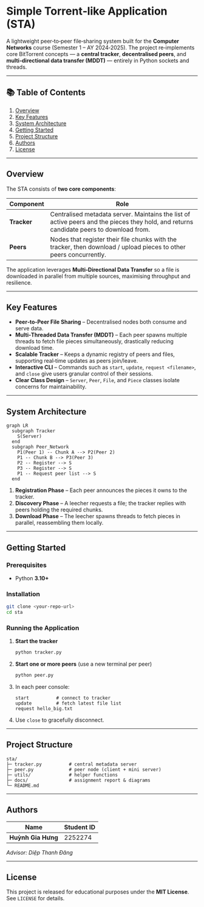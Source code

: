 # Simple Torrent‑like Application (STA)

A lightweight peer‑to‑peer file‑sharing system built for the **Computer Networks** course (Semester 1 – AY 2024‑2025). The project re‑implements core BitTorrent concepts — a **central tracker**, **decentralised peers**, and **multi‑directional data transfer (MDDT)** — entirely in Python sockets and threads.

---

## 📚 Table of Contents
1. [Overview](#overview)  
2. [Key Features](#key-features)  
3. [System Architecture](#system-architecture)  
4. [Getting Started](#getting-started)  
5. [Project Structure](#project-structure)  
6. [Authors](#authors)  
7. [License](#license)

---

## Overview
The STA consists of **two core components**:  

| Component | Role |
|-----------|------|
| **Tracker** | Centralised metadata server. Maintains the list of active peers and the pieces they hold, and returns candidate peers to download from. |
| **Peers** | Nodes that register their file chunks with the tracker, then download / upload pieces to other peers concurrently. |

The application leverages **Multi‑Directional Data Transfer** so a file is downloaded in parallel from multiple sources, maximising throughput and resilience.

---

## Key Features
- **Peer‑to‑Peer File Sharing** – Decentralised nodes both consume and serve data.  
- **Multi‑Threaded Data Transfer (MDDT)** – Each peer spawns multiple threads to fetch file pieces simultaneously, drastically reducing download time.  
- **Scalable Tracker** – Keeps a dynamic registry of peers and files, supporting real‑time updates as peers join/leave.  
- **Interactive CLI** – Commands such as `start`, `update`, `request <filename>`, and `close` give users granular control of their sessions.  
- **Clear Class Design** – `Server`, `Peer`, `File`, and `Piece` classes isolate concerns for maintainability.  

---

## System Architecture
```mermaid
graph LR
  subgraph Tracker
    S(Server)
  end
  subgraph Peer_Network
    P1(Peer 1) -- Chunk A --> P2(Peer 2)
    P1 -- Chunk B --> P3(Peer 3)
    P2 -- Register --> S
    P3 -- Register --> S
    P1 -- Request peer list --> S
  end
```

1. **Registration Phase** – Each peer announces the pieces it owns to the tracker.  
2. **Discovery Phase** – A leecher requests a file; the tracker replies with peers holding the required chunks.  
3. **Download Phase** – The leecher spawns threads to fetch pieces in parallel, reassembling them locally.  

---

## Getting Started

### Prerequisites
- Python **3.10+**

### Installation
```bash
git clone <your‑repo‑url>
cd sta
```

### Running the Application
1. **Start the tracker**  
   ```bash
   python tracker.py
   ```
2. **Start one or more peers** (use a new terminal per peer)  
   ```bash
   python peer.py
   ```
3. In each peer console:  
   ```
   start          # connect to tracker
   update         # fetch latest file list
   request hello_big.txt
   ```
4. Use `close` to gracefully disconnect.

---

## Project Structure
```
sta/
├─ tracker.py          # central metadata server
├─ peer.py             # peer node (client + mini server)
├─ utils/              # helper functions
├─ docs/               # assignment report & diagrams
└─ README.md
```

---

## Authors
| Name | Student ID |
|------|------------|
| **Huỳnh Gia Hưng** | 2252274 |

_Advisor: Diệp Thanh Đăng_

---

## License
This project is released for educational purposes under the **MIT License**. See `LICENSE` for details.
